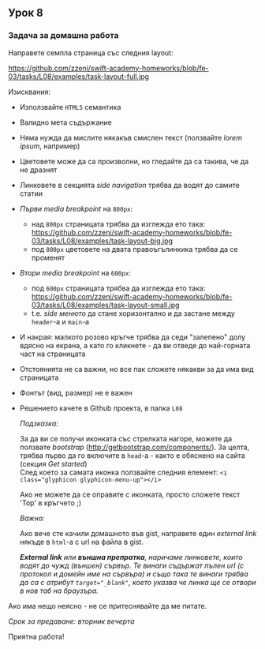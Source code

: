## Урок 8

### Задача за домашна работа

Направете семпла страница със следния layout:

https://github.com/zzeni/swift-academy-homeworks/blob/fe-03/tasks/L08/examples/task-layout-full.jpg
  
Изисквания:

* Използвайте `HTML5` семантика
* Валидно мета съдържание
* Няма нужда да мислите някакъв смислен текст (ползвайте _lorem ipsum_, например)
* Цветовете може да са произволни, но гледайте да са такива, че да не дразнят
* Линковете в секцията _side navigation_ трябва да водят до самите статии
* _Първи media breakpoint_ на `800px`:
   * над `800px` страницата трябва да изглежда ето така: https://github.com/zzeni/swift-academy-homeworks/blob/fe-03/tasks/L08/examples/task-layout-big.jpg
   * под `800px` цветовете на двата правоъгълинкика трябва да се променят
* _Втори media breakpoint_ на `600px`:
   * под `600px` страницата трябва да изглежда ето така: https://github.com/zzeni/swift-academy-homeworks/blob/fe-03/tasks/L08/examples/task-layout-small.jpg 
   * t.е. _side менюто_ да стане хоризонтално и да застане между `header`-a и `main`-a
* И накрая: малкото розово кръгче трябва да седи "залепено" долу вдясно на екрана, а като го кликнете - да ви отведе до най-горната част на страницата
* Отстоянията не са важни, но все пак сложете някакви за да има вид страницата
* Фонтът (вид, размер) не е важен
* Решението качете в Github проекта, в папка `L08`
   
   _Подзказка:_
   
   За да ви се получи иконката със стрелката нагоре, можете да ползвате _bootstrap_ (http://getbootstrap.com/components/). 
   За целта, трябва първо да го включите в `head`-а - както е обяснено на сайта (секция _Get started_)  
   След което за самата иконка ползвайте следния елемент: `<i class="glyphicon glyphicon-menu-up"></i>`
   
   Ако не можете да се оправите с иконката, просто сложете текст 'Top' в кръгчето ;)  
   
   _Важно:_
   
   Ако вече сте качили домашното във gist, направете един _external link_ някъде в `html`-a с url на файла в gist.

   _**External link** или **външна препратка**, наричаме линковете, които водят до чужд (външен) сървър. Те винаги съдържат пълен url (с протокол и домейн име на сървъра) и също така те винаги трябва да са с атрибут `target="_blank"`, което указва че линка ще се отвори в нов таб на браузъра._

Ако има нещо неясно - не се притеснявайте да ме питате.

_Срок за предаване: вторник вечерта_
  
Приятна работа!
